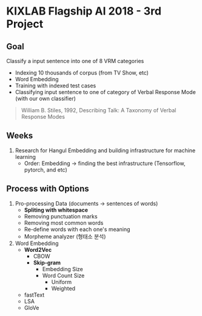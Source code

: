 # KIXLAB Flagship AI 2018 - 3rd Project

## Goal

Classify a input sentence into one of 8 VRM categories

- Indexing 10 thousands of corpus (from TV Show, etc)
- Word Embedding
- Training with indexed test cases
- Classifying input sentence to one of category of Verbal Response Mode (with our own classifier)

> William B. Stiles, 1992, Describing Talk: A Taxonomy of Verbal Response Modes

## Weeks

1. Research for Hangul Embedding and building infrastructure for machine learning
    - Order: Embedding -> finding the best infrastructure (Tensorflow, pytorch, and etc)


## Process with Options
1. Pro-processing Data (documents -> sentences of words)
    - **Spliting with whitespace**
    - Removing punctuation marks
    - Removing most common words
    - Re-define words with each one's meaning
    - Morpheme analyzer (형태소 분석)
2. Word Embedding
    - **Word2Vec**
        - CBOW
        - **Skip-gram**
            - Embedding Size
            - Word Count Size
                - Uniform
                - Weighted
    - fastText
    - LSA
    - GloVe